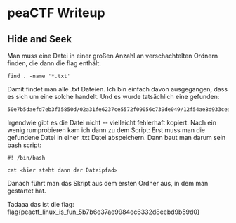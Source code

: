 # peaCTF Writeup

## Hide and Seek

Man muss eine Datei in einer großen Anzahl an verschachtelten Ordnern finden, die dann die flag enthält.

	find . -name '*.txt'

Damit findet man alle .txt Dateien. Ich bin einfach davon ausgegangen, dass es sich um eine solche handelt. Und es wurde tatsächlich eine gefunden:

	50e7b5daefd7eb3f35850d/02a31fe6237ce5572f09056c739de049/12f54ae8d933ceaf8c231aabc50a012c/65e206272e52bbe57a8c7be83f18690d/cb3f829a585b40084927c47099ea68be/flag.txt```
	
Irgendwie gibt es die Datei nicht -- vielleicht fehlerhaft kopiert.
Nach ein wenig rumprobieren kam ich dann zu dem Script:
Erst muss man die gefundene Datei in einer .txt Datei abspeichern. Dann baut man darum sein bash script:

	#! /bin/bash

	cat <hier steht dann der Dateipfad>

Danach führt man das Skript aus dem ersten Ordner aus, in dem man gestartet hat.

Tadaaa das ist die flag: flag{peactf_linux_is_fun_5b7b6e37ae9984ec6332d8eebd9b59d0}
